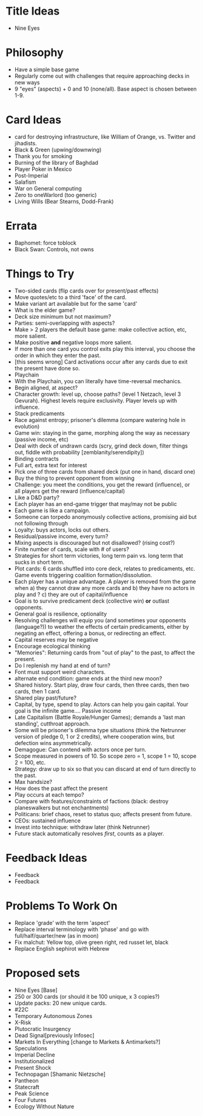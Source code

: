 # Title Ideas

* Nine Eyes

# Philosophy

* Have a simple base game
* Regularly come out with challenges that require approaching decks in new ways
* 9 "eyes" (aspects) + 0 and 10 (none/all). Base aspect is chosen between 1-9.

# Card Ideas
 * card for destroying infrastructure, like William of Orange, vs. Twitter and jihadists.
 * Black & Green (upwing/downwing)
 * Thank you for smoking
 * Burning of the library of Baghdad
 * Player Poker in Mexico
 * Post-Imperial
 * Salafism
 * War on General computing
 * Zero to oneWarlord (too generic)
 * Living Wills (Bear Stearns, Dodd-Frank)

# Errata
 * Baphomet: force toblock
 * Black Swan: Controls, not owns

# Things to Try

* Two-sided cards (flip cards over for present/past effects)
* Move quotes/etc to a third 'face' of the card.
* Make variant art available but for the same 'card'
* What is the elder game?
* Deck size minimum but not maximum?
* Parties: semi-overlapping with aspects?
* Make > 2 players the default base game: make collective action, etc, more salient.
* Make positive **and** negative loops more salient.
* If more than one card you control exits play this interval, you choose the order in which they enter the past.
* [this seems wrong] Card activations occur after any cards due to exit the present have done so.
* Playchain
* With the Playchain, you can literally have time-reversal mechanics.
* Begin aligned, at aspect?
* Character growth: level up, choose paths? (level 1 Netzach, level 3 Gevurah). Highest levels require exclusivity. Player levels up with influence.
* Stack predicaments
* Race against entropy; prisoner's dilemma (compare watering hole in evolution)
* Game win: staying in the game, morphing along the way as necessary (passive income, etc)
* Deal with deck of undrawn cards (scry, grind deck down, filter things out, fiddle with probability [zemblanity/serendipity])
* Binding contracts
* Full art, extra text for interest
* Pick one of three cards from shared deck (put one in hand, discard one)
* Buy the thing to prevent opponent from winning
* Challenge: you meet the conditions, you get the reward (influence), or all players get the reward (influence/capital)
* Like a D&D party?
* Each player has an end-game trigger that may/may not be public
* Each game is like a campaign.
* Someone can torpedo anonymously collective actions, promising aid but not following through
* Loyalty: buys actors, locks out others.
* Residual/passive income, every turn?
* Mixing aspects is discouraged but not disallowed? (rising cost?)
* Finite number of cards, scale with # of users?
* Strategies for short term victories, long term pain vs. long term that sucks in short term.
* Plot cards: 6 cards shuffled into core deck, relates to predicaments, etc. Game events triggering coalition formation/dissolution.
* Each player has a unique advantage. A player is removed from the game when a) they cannot draw any more cards and b) they have no actors in play and ? c) they are out of capital/influence
* Goal is to survive predicament deck (collective win) **or** outlast opponents.
* General goal is resilience, optionality
* Resolving challenges will equip you (and sometimes your opponents (language?)) to weather the effects of certain predicaments, either by negating an effect, offering a bonus, or redirecting an effect.
* Capital reserves may be negative
* Encourage ecological thinking
* "Memories": Returning cards from "out of play" to the past, to affect the present.
* Do I replenish my hand at end of turn?
* Font must support weird characters.
* alternate end condition: game ends at the third new moon?
* Shared history. Start play, draw four cards, then three cards, then two cards, then 1 card.
* Shared play past/future?
* Capital, by type, spend to play. Actors can help you gain capital. Your goal is the infinite game.... Passive income
* Late Capitalism (Battle Royale/Hunger Games); demands a 'last man standing', cutthroat approach.
* Some will be prisoner's dilemma type situations (think the Netrunner version of pledge 0, 1 or 2 credits), where cooperation wins, but defection wins asymmetrically.
* Demagogue: Can contend with actors once per turn.
* Scope measured in powers of 10. So scope zero = 1, scope 1 = 10, scope 2 = 100, etc.
* Strategy: draw up to six so that you can discard at end of turn directly to the past.
* Max handsize?
* How does the past affect the present
* Play occurs at each tempo?
* Compare with features/constraints of factions (black: destroy planeswalkers but not enchantments)
* Politicans: brief chaos, reset to status quo; affects present from future.
* CEOs: sustained influence
* Invest into technique: withdraw later (think Netrunner)
* Future stack automatically resolves *first*, counts as a player.

# Feedback Ideas

* Feedback
* Feedback

# Problems To Work On

* Replace 'grade' with the term 'aspect'
* Replace interval terminology with 'phase' and go with full/half/quarter/new (as in moon)
* Fix malchut: Yellow top, olive green right, red russet let, black
* Replace English sephirot with Hebrew

# Proposed sets

 * Nine Eyes [Base]
  * 250 or 300 cards (or should it be 100 unique, x 3 copies?)
  * Update packs: 20 new unique cards.
 * #22C
 * Temporary Autonomous Zones
 * X-Risk
 * Plutocratic Insurgency
 * Dead Signal[previously Infosec]
 * Markets In Everything [change to Markets & Antimarkets?]
 * Speculations
 * Imperial Decline
 * Institutionalized
 * Present Shock
 * Technopagan [Shamanic Nietzsche]
 * Pantheon
 * Statecraft
 * Peak Science
 * Four Futures
 * Ecology Without Nature
